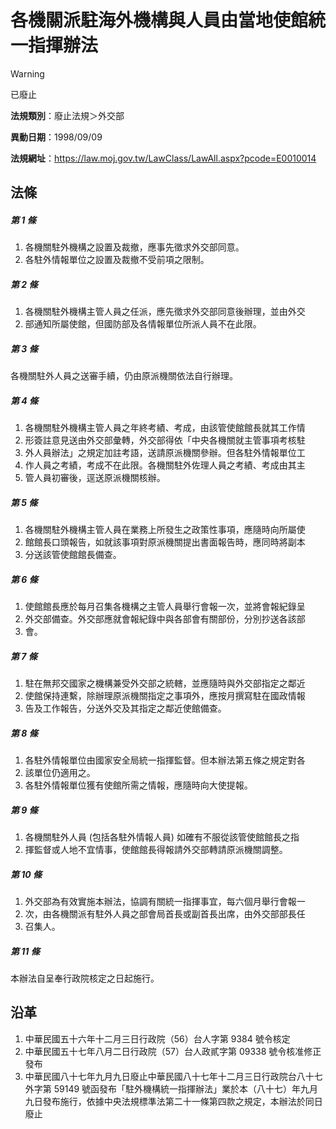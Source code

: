 # 各機關派駐海外機構與人員由當地使館統一指揮辦法


> [!WARNING]
> 已廢止


**法規類別**：廢止法規＞外交部

**異動日期**：1998/09/09  

**法規網址**：https://law.moj.gov.tw/LawClass/LawAll.aspx?pcode=E0010014



## 法條
##### 第 1 條
1. 各機關駐外機構之設置及裁撤，應事先徵求外交部同意。
1. 各駐外情報單位之設置及裁撤不受前項之限制。

##### 第 2 條
1. 各機關駐外機構主管人員之任派，應先徵求外交部同意後辦理，並由外交
1. 部通知所屬使館，但國防部及各情報單位所派人員不在此限。

##### 第 3 條
各機關駐外人員之送審手續，仍由原派機關依法自行辦理。

##### 第 4 條
1. 各機關駐外機構主管人員之年終考績、考成，由該管使館館長就其工作情
1. 形簽註意見送由外交部彙轉，外交部得依「中央各機關就主管事項考核駐
1. 外人員辦法」之規定加註考語，送請原派機關參辦。但各駐外情報單位工
1. 作人員之考績，考成不在此限。各機關駐外佐理人員之考績、考成由其主
1. 管人員初審後，逕送原派機關核辦。

##### 第 5 條
1. 各機關駐外機構主管人員在業務上所發生之政策性事項，應隨時向所屬使
1. 館館長口頭報告，如就該事項對原派機關提出書面報告時，應同時將副本
1. 分送該管使館館長備查。

##### 第 6 條
1. 使館館長應於每月召集各機構之主管人員舉行會報一次，並將會報紀錄呈
1. 外交部備查。外交部應就會報紀錄中與各部會有關部份，分別抄送各該部
1. 會。

##### 第 7 條
1. 駐在無邦交國家之機構兼受外交部之統轄，並應隨時與外交部指定之鄰近
1. 使館保持連繫，除辦理原派機關指定之事項外，應按月撰寫駐在國政情報
1. 告及工作報告，分送外交及其指定之鄰近使館備查。

##### 第 8 條
1. 各駐外情報單位由國家安全局統一指揮監督。但本辦法第五條之規定對各
1. 該單位仍適用之。
1. 各駐外情報單位獲有使館所需之情報，應隨時向大使提報。

##### 第 9 條
1. 各機關駐外人員 (包括各駐外情報人員) 如確有不服從該管使館館長之指
1. 揮監督或人地不宜情事，使館館長得報請外交部轉請原派機關調整。

##### 第 10 條
1. 外交部為有效實施本辦法，協調有關統一指揮事宜，每六個月舉行會報一
1. 次，由各機關派有駐外人員之部會局首長或副首長出席，由外交部部長任
1. 召集人。

##### 第 11 條
本辦法自呈奉行政院核定之日起施行。

## 沿革
1. 中華民國五十六年十二月三日行政院（56）台人字第 9384 號令核定
1. 中華民國五十七年八月二日行政院（57）台人政貳字第 09338  號令核准修正發布
1. 中華民國八十七年九月九日廢止中華民國八十七年十二月三日行政院台八十七外字第 59149  號函發布「駐外機構統一指揮辦法」業於本（八十七）年九月九日發布施行，依據中央法規標準法第二十一條第四款之規定，本辦法於同日廢止
